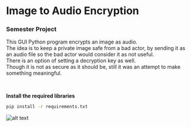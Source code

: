 # Image to Audio Encryption
### Semester Project <br/>
This GUI Python program encrypts an image as audio.<br/>
The idea is to keep a private image safe from a bad actor, by sending it as an audio file so the bad actor would consider it as not useful. <br/>
There is an option of setting a decryption key as well. <br/>
Though it is not as secure as it should be, still it was an attempt to make something meaningful.

<br/>

**Install the required libraries**
```cmd
pip install -r requirements.txt
```


![alt text](https://github.com/[yasirali0]/[image_to_audio_encryption]/blob/[main]/gui.png?raw=true)
